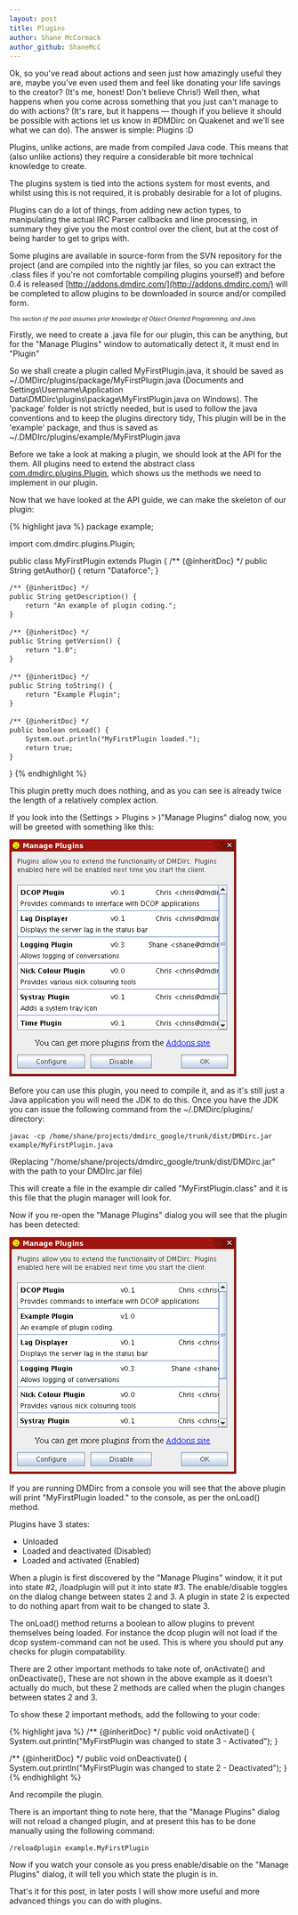 ```yaml
---
layout: post
title: Plugins
author: Shane McCormack
author_github: ShaneMcC
---
```

Ok, so you've read about actions and seen just how amazingly useful they are,
maybe you've even used them and feel like donating your life savings to the
creator? (It's me, honest! Don't believe Chris!)  Well then, what happens when
you come across something that you just can't manage to do with actions? (It's
rare, but it happens — though if you believe it should be possible with actions
let us know in #DMDirc on Quakenet and we'll see what we can do). The answer is
simple: Plugins :D

Plugins, unlike actions, are made from compiled Java code. This means that (also
unlike actions) they require a considerable bit more technical knowledge to
create.

The plugins system is tied into the actions system for most events, and whilst
using this is not required, it is probably desirable for a lot of plugins.

Plugins can do a lot of things, from adding new action types, to manipulating
the actual IRC Parser callbacks and line processing, in summary they give you
the most control over the client, but at the cost of being harder to get to
grips with.

Some plugins are available in source-form from the SVN repository for the
project (and are compiled into the nightly jar files, so you can extract the
.class files if you're not comfortable compiling plugins yourself) and before
0.4 is released [http://addons.dmdirc.com/](http://addons.dmdirc.com/) will be
completed to allow plugins to be downloaded in source and/or compiled form.

<p style="font-size: 10px; font-style: italic">This section of the post
assumes prior knowledge of Object Oriented Programming, and Java.</p>

Firstly, we need to create a .java file for our plugin, this can be anything,
but for the "Manage Plugins" window to automatically detect it, it must end in
"Plugin"

So we shall create a plugin called MyFirstPlugin.java, it should be saved as
~/.DMDirc/plugins/package/MyFirstPlugin.java
(Documents and Settings\Username\Application Data\DMDirc\plugins\package\MyFirstPlugin.java
on Windows). The 'package' folder is not strictly needed, but is used to follow
the java conventions and to keep the plugins directory tidy, This plugin will be
in the 'example' package, and thus is saved as
~/.DMDIrc/plugins/example/MyFirstPlugin.java

Before we take a look at making a plugin, we should look at the API for the
them. All plugins need to extend the abstract class
[com.dmdirc.plugins.Plugin](http://www.dmdirc.com/javadoc/index.html?com/dmdirc/plugins/Plugin.html),
which shows us the methods we need to implement in our plugin.

Now that we have looked at the API guide, we can make the skeleton of our
plugin:

{% highlight java %}
package example;

import com.dmdirc.plugins.Plugin;

public class MyFirstPlugin extends Plugin {
    /** {@inheritDoc} */
    public String getAuthor() {
        return "Dataforce";
    }

    /** {@inheritDoc} */
    public String getDescription() {
        return "An example of plugin coding.";
    }

    /** {@inheritDoc} */
    public String getVersion() {
        return "1.0";
    }

    /** {@inheritDoc} */
    public String toString() {
        return "Example Plugin";
    }

    /** {@inheritDoc} */
    public boolean onLoad() {
        System.out.println("MyFirstPlugin loaded.");
        return true;
    }
}
{% endhighlight %}

This plugin pretty much does nothing, and as you can see is already twice the
length of a relatively complex action.

If you look into the (Settings &gt; Plugins &gt; )"Manage Plugins" dialog now,
you will be greeted with something like this:

![Before Plugin is loaded](/blog-assets/before.png)

Before you can use this plugin, you need to compile it, and as it's still just a
Java application you will need the JDK to do this. Once you have the JDK you can
issue the following command from the ~/.DMDirc/plugins/ directory:

    javac -cp /home/shane/projects/dmdirc_google/trunk/dist/DMDirc.jar example/MyFirstPlugin.java

(Replacing "/home/shane/projects/dmdirc_google/trunk/dist/DMDirc.jar" with the
path to your DMDIrc.jar file)

This will create a file in the example dir called "MyFirstPlugin.class" and it
is this file that the plugin manager will look for.

Now if you re-open the "Manage Plugins" dialog you will see that the plugin has
been detected:

![After Plugin is loaded](/blog-assets/after.png)

If you are running DMDirc from a console you will see that the above plugin will
print "MyFirstPlugin loaded." to the console, as per the onLoad() method.

Plugins have 3 states:

* Unloaded
* Loaded and deactivated (Disabled)
* Loaded and activated (Enabled)

When a plugin is first discovered by the "Manage Plugins" window, it it put into
state #2, /loadplugin will put it into state #3. The enable/disable toggles on
the dialog change between states 2 and 3. A plugin in state 2 is expected to do
nothing apart from wait to be changed to state 3.

The onLoad() method returns a boolean to allow plugins to prevent themselves
being loaded. For instance the dcop plugin will not load if the dcop
system-command can not be used. This is where you should put any checks for
plugin compatability.

There are 2 other important methods to take note of, onActivate() and
onDeactivate(), These are not shown in the above example as it doesn't actually
do much, but these 2 methods are called when the plugin changes between states
2 and 3.

To show these 2 important methods, add the following to your code:

{% highlight java %}
/** {@inheritDoc} */
public void onActivate() {
    System.out.println("MyFirstPlugin was changed to state 3 - Activated");
}

/** {@inheritDoc} */
public void onDeactivate() {
    System.out.println("MyFirstPlugin was changed to state 2 - Deactivated");
}
{% endhighlight %}

And recompile the plugin.

There is an important thing to note here, that the "Manage Plugins" dialog will
not reload a changed plugin, and at present this has to be done manually using
the following command:

    /reloadplugin example.MyFirstPlugin

Now if you watch your console as you press enable/disable on the
"Manage Plugins" dialog, it will tell you which state the plugin is in.

That's it for this post, in later posts I will show more useful and more
advanced things you can do with plugins.